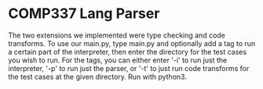 # COMP337 Lang Parser

The two extensions we implemented were type checking and code transforms. To use our main.py, type main.py and optionally add a tag to run a certain part of the interpreter, then enter the directory for the test cases you wish to run. For the tags, you can either enter '-i' to run just the interpreter, '-p' to run just the parser, or '-t' to just run code transforms for the test cases at the given directory. Run with python3.
